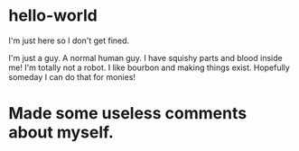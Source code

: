 # hello-world
I'm just here so I don't get fined.

I'm just a guy. A normal human guy. I have squishy parts and blood inside me! I'm totally not a robot. I like bourbon and making things exist. Hopefully someday I can do that for monies!

# Made some useless comments about myself. 
